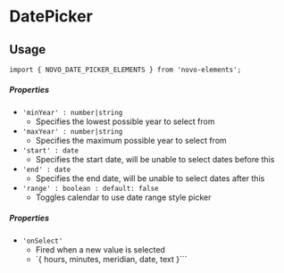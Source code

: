 # DatePicker

## Usage
    import { NOVO_DATE_PICKER_ELEMENTS } from 'novo-elements';

##### Properties
- `'minYear' : number|string`
    * Specifies the lowest possible year to select from
- `'maxYear' : number|string`
    * Specifies the maximum possible year to select from
- `'start' : date`
    * Specifies the start date, will be unable to select dates before this
- `'end' : date`
    * Specifies the end date, will be unable to select dates after this
- `'range' : boolean : default: false`
    * Toggles calendar to use date range style picker

##### Properties
- `'onSelect'`
    * Fired when a new value is selected
    * `{ hours, minutes, meridian, date, text }```
